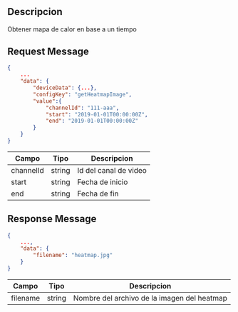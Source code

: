 #

## Descripcion

Obtener mapa de calor en base a un tiempo

## Request Message

```json
{
    ...
    "data": {
        "deviceData": {...},
        "configKey": "getHeatmapImage",
        "value":{
            "channelId": "111-aaa",
            "start": "2019-01-01T00:00:00Z",
            "end": "2019-01-01T00:00:00Z"
        }
    }
}
```

| Campo     | Tipo   | Descripcion           |
| --------- | ------ | --------------------- |
| channelId | string | Id del canal de video |
| start     | string | Fecha de inicio       |
| end       | string | Fecha de fin          |

## Response Message

```json
{
    ...,
    "data": {
        "filename": "heatmap.jpg"
    }
}
```

| Campo    | Tipo   | Descripcion                                 |
| -------- | ------ | ------------------------------------------- |
| filename | string | Nombre del archivo de la imagen del heatmap |
